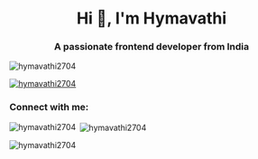 <h1 align="center">Hi 👋, I'm Hymavathi</h1>
<h3 align="center">A passionate frontend developer from India</h3>

<p align="left"> <img src="https://komarev.com/ghpvc/?username=hymavathi2704&label=Profile%20views&color=0e75b6&style=flat" alt="hymavathi2704" /> </p>

<p align="left"> <a href="https://github.com/ryo-ma/github-profile-trophy"><img src="https://github-profile-trophy.vercel.app/?username=hymavathi2704" alt="hymavathi2704" /></a> </p>

<h3 align="left">Connect with me:</h3>
<p align="left">
</p>




<p><img align="left" src="https://github-readme-stats.vercel.app/api/top-langs?username=hymavathi2704&show_icons=true&locale=en&layout=compact" alt="hymavathi2704" /></p>

<p>&nbsp;<img align="center" src="https://github-readme-stats.vercel.app/api?username=hymavathi2704&show_icons=true&locale=en" alt="hymavathi2704" /></p>

<p><img align="center" src="https://github-readme-streak-stats.herokuapp.com/?user=hymavathi2704&" alt="hymavathi2704" /></p>

